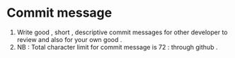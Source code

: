# Commit message 
1) Write good , short , descriptive commit messages for other developer to review and also for your own good .
2) NB : Total character limit for commit message is 72 : through github .

